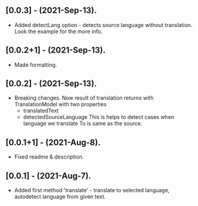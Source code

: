 ## [0.0.3] - (2021-Sep-13).

* Added detectLang option - detects source language without translation. Look the example for the more info.

## [0.0.2+1] - (2021-Sep-13).

* Made formatting.

## [0.0.2] - (2021-Sep-13).

* Breaking changes. Now result of translation returns with TranslationModel with two properties
  - translatedText
  - detectedSourceLanguage
  This is helps to detect cases when language we translate To is same as the source.

## [0.0.1+1] - (2021-Aug-8).

* Fixed readme & description.

## [0.0.1] - (2021-Aug-7).

* Added first method 'translate' - translate to selected language, autodetect language from given
  text.
